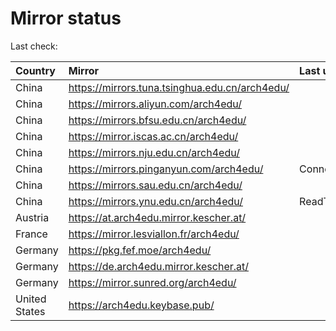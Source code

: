 <script src="./time.js"></script>
# Mirror status
Last check: <script type="text/javascript">localize(1672749466.6231115);</script>

|Country|Mirror|Last update|
|:------|:-----|:----------|
|China|https://mirrors.tuna.tsinghua.edu.cn/arch4edu/|<script type="text/javascript">localize(1672641112);</script>|
|China|https://mirrors.aliyun.com/arch4edu/|<script type="text/javascript">localize(1672641112);</script>|
|China|https://mirrors.bfsu.edu.cn/arch4edu/|<script type="text/javascript">localize(1672641112);</script>|
|China|https://mirror.iscas.ac.cn/arch4edu/|<script type="text/javascript">localize(1672641112);</script>|
|China|https://mirrors.nju.edu.cn/arch4edu/|<script type="text/javascript">localize(1672641112);</script>|
|China|https://mirrors.pinganyun.com/arch4edu/|ConnectTimeout|
|China|https://mirrors.sau.edu.cn/arch4edu/|<script type="text/javascript">localize(1671258899);</script>|
|China|https://mirrors.ynu.edu.cn/arch4edu/|ReadTimeout|
|Austria|https://at.arch4edu.mirror.kescher.at/|<script type="text/javascript">localize(1672641112);</script>|
|France|https://mirror.lesviallon.fr/arch4edu/|<script type="text/javascript">localize(1672641112);</script>|
|Germany|https://pkg.fef.moe/arch4edu/|<script type="text/javascript">localize(1672641112);</script>|
|Germany|https://de.arch4edu.mirror.kescher.at/|<script type="text/javascript">localize(1672641112);</script>|
|Germany|https://mirror.sunred.org/arch4edu/|<script type="text/javascript">localize(1672641112);</script>|
|United States|https://arch4edu.keybase.pub/|<script type="text/javascript">localize(1672641112);</script>|

<script src="./tablefilter/tablefilter.js"></script>
<script src="./table.js"></script>